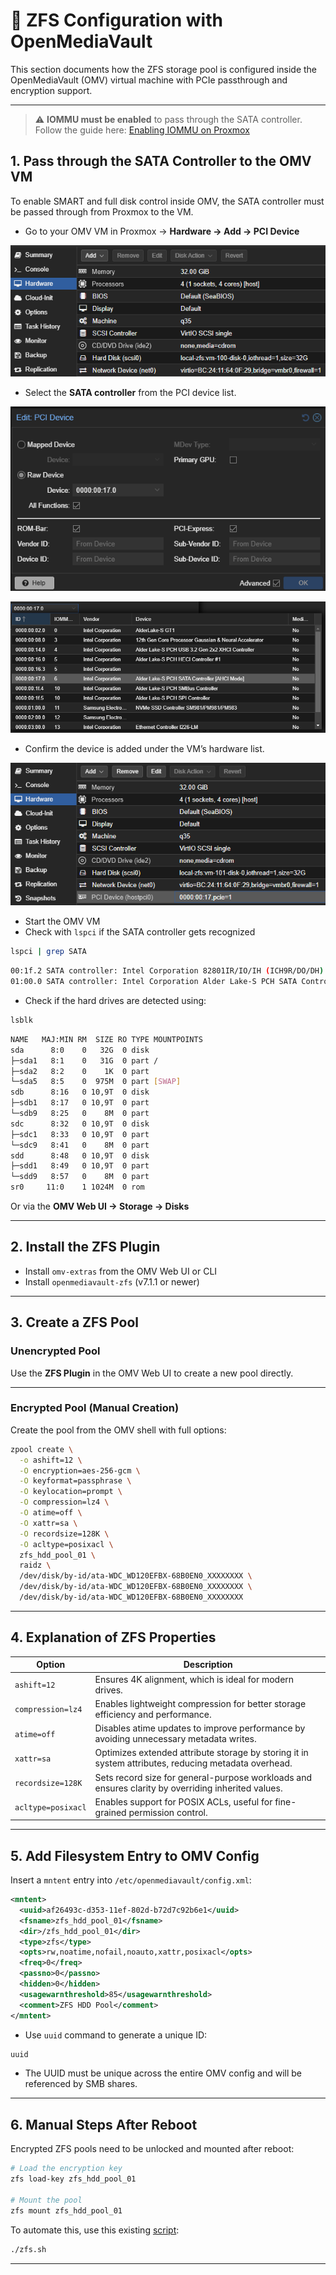 # 💾 ZFS Configuration with OpenMediaVault

This section documents how the ZFS storage pool is configured inside the OpenMediaVault (OMV) virtual machine with PCIe passthrough and encryption support.

---

> ⚠️ **IOMMU must be enabled** to pass through the SATA controller. Follow the guide here: [Enabling IOMMU on Proxmox](./iommu.md)

## 1. Pass through the SATA Controller to the OMV VM

To enable SMART and full disk control inside OMV, the SATA controller must be passed through from Proxmox to the VM.

- Go to your OMV VM in Proxmox → **Hardware → Add → PCI Device**

![OMV VM Hardware Overview](../images/omv-vm-hardware.png)

- Select the **SATA controller** from the PCI device list.

![SATA Controller Selected](../images/omv-vm-hardware-sata-controller-selected.png)

![PCI Devices Overview](../images/omv-vm-hardware-pci-devices.png)

- Confirm the device is added under the VM’s hardware list.

![SATA Controller Added](../images/omv-vm-hardware-sata-controller-added.png)



- Start the OMV VM
- Check with `lspci` if the SATA controller gets recognized

```bash
lspci | grep SATA
```

```bash
00:1f.2 SATA controller: Intel Corporation 82801IR/IO/IH (ICH9R/DO/DH) 6 port SATA Controller [AHCI mode] (rev 02)
01:00.0 SATA controller: Intel Corporation Alder Lake-S PCH SATA Controller [AHCI Mode] (rev 11)
```

- Check if the hard drives are detected using:

```bash
lsblk
```

```bash
NAME   MAJ:MIN RM  SIZE RO TYPE MOUNTPOINTS
sda      8:0    0   32G  0 disk
├─sda1   8:1    0   31G  0 part /
├─sda2   8:2    0    1K  0 part
└─sda5   8:5    0  975M  0 part [SWAP]
sdb      8:16   0 10,9T  0 disk
├─sdb1   8:17   0 10,9T  0 part
└─sdb9   8:25   0    8M  0 part
sdc      8:32   0 10,9T  0 disk
├─sdc1   8:33   0 10,9T  0 part
└─sdc9   8:41   0    8M  0 part
sdd      8:48   0 10,9T  0 disk
├─sdd1   8:49   0 10,9T  0 part
└─sdd9   8:57   0    8M  0 part
sr0     11:0    1 1024M  0 rom
```

Or via the **OMV Web UI → Storage → Disks**

---

## 2. Install the ZFS Plugin

- Install `omv-extras` from the OMV Web UI or CLI
- Install `openmediavault-zfs` (v7.1.1 or newer)

---

## 3. Create a ZFS Pool

### Unencrypted Pool

Use the **ZFS Plugin** in the OMV Web UI to create a new pool directly.

---

### Encrypted Pool (Manual Creation)

Create the pool from the OMV shell with full options:

```bash
zpool create \
  -o ashift=12 \
  -O encryption=aes-256-gcm \
  -O keyformat=passphrase \
  -O keylocation=prompt \
  -O compression=lz4 \
  -O atime=off \
  -O xattr=sa \
  -O recordsize=128K \
  -O acltype=posixacl \
  zfs_hdd_pool_01 \
  raidz \
  /dev/disk/by-id/ata-WDC_WD120EFBX-68B0EN0_XXXXXXXX \
  /dev/disk/by-id/ata-WDC_WD120EFBX-68B0EN0_XXXXXXXX \
  /dev/disk/by-id/ata-WDC_WD120EFBX-68B0EN0_XXXXXXXX
```

---

## 4. Explanation of ZFS Properties

| Option | Description |
|--------|-------------|
| `ashift=12` | Ensures 4K alignment, which is ideal for modern drives. |
| `compression=lz4` | Enables lightweight compression for better storage efficiency and performance. |
| `atime=off` | Disables atime updates to improve performance by avoiding unnecessary metadata writes. |
| `xattr=sa` | Optimizes extended attribute storage by storing it in system attributes, reducing metadata overhead. |
| `recordsize=128K` | Sets record size for general-purpose workloads and ensures clarity by overriding inherited values. |
| `acltype=posixacl` | Enables support for POSIX ACLs, useful for fine-grained permission control. |


---

## 5. Add Filesystem Entry to OMV Config

Insert a `mntent` entry into `/etc/openmediavault/config.xml`:

```xml
<mntent>
  <uuid>af26493c-d353-11ef-802d-b72d7c92b6e1</uuid>
  <fsname>zfs_hdd_pool_01</fsname>
  <dir>/zfs_hdd_pool_01</dir>
  <type>zfs</type>
  <opts>rw,noatime,nofail,noauto,xattr,posixacl</opts>
  <freq>0</freq>
  <passno>0</passno>
  <hidden>0</hidden>
  <usagewarnthreshold>85</usagewarnthreshold>
  <comment>ZFS HDD Pool</comment>
</mntent>
```

- Use `uuid` command to generate a unique ID:

```bash
uuid
```

- The UUID must be unique across the entire OMV config and will be referenced by SMB shares.

---

## 6. Manual Steps After Reboot

Encrypted ZFS pools need to be unlocked and mounted after reboot:

```bash
# Load the encryption key
zfs load-key zfs_hdd_pool_01

# Mount the pool
zfs mount zfs_hdd_pool_01
```

To automate this, use this existing [script](https://github.com/Rau-N/zfs-key-loader):

```bash
./zfs.sh
```

---
